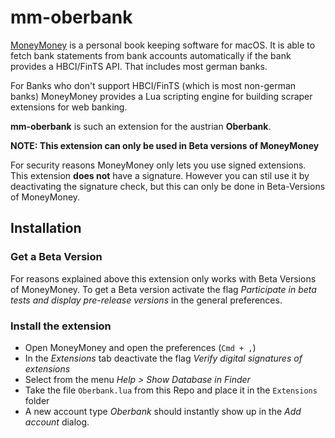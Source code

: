 # mm-oberbank
[MoneyMoney](https://moneymoney-app.com/) is a personal book keeping software for macOS. It is able to fetch bank statements from bank accounts automatically if the bank provides a HBCI/FinTS API. That includes most german banks.

For Banks who don't support HBCI/FinTS (which is most non-german banks) MoneyMoney provides a Lua scripting engine for building scraper extensions for web banking.

**mm-oberbank** is such an extension for the austrian **Oberbank**.

**NOTE: This extension can only be used in Beta versions of MoneyMoney**

For security reasons MoneyMoney only lets you use signed extensions. This extension **does not** have a signature. However you can stil use it by deactivating the signature check, but this can only be done in Beta-Versions of MoneyMoney.

## Installation

### Get a Beta Version

For reasons explained above this extension only works with Beta Versions of MoneyMoney. To get a Beta version activate the flag _Participate in beta tests and display pre-release versions_ in the general preferences.

### Install the extension

* Open MoneyMoney and open the preferences (`Cmd + ,`)
* In the _Extensions_ tab deactivate the flag _Verify digital signatures of extensions_
* Select from the menu *Help > Show Database in Finder*
* Take the file `Oberbank.lua` from this Repo and place it in the `Extensions` folder
* A new account type _Oberbank_ should instantly show up in the _Add account_ dialog.